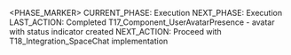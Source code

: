 <!-- filepath: f:/Cursos2/React/collab-office-app-anthropic/virtual-office/memorybankrules.md -->
<PHASE_MARKER>
CURRENT_PHASE: Execution
NEXT_PHASE: Execution
LAST_ACTION: Completed T17_Component_UserAvatarPresence - avatar with status indicator created
NEXT_ACTION: Proceed with T18_Integration_SpaceChat implementation
